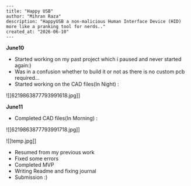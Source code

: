 ```
---
title: "Happy USB"
author: "Mihran Raza"
description: "HappyUSB a non-malicious Human Interface Device (HID) more like a pranking tool for nerds.."
created_at: "2026-06-10"
---
```

**June10**

- Started working on my past project which i paused and never started again:)
- Was in a confusion whether to build it or not as there is no custom pcb required...
- Started working on the CAD files(In Night) :

![[6219863877793991618.jpg]]

**June11**

- Completed CAD files(In Morning) :

![[6219863877793991718.jpg]]

![[temp.jpg]]

- Resumed from my previous work 
- Fixed some errors 
- Completed MVP
- Writing Readme and fixing journal
- Submission :)

